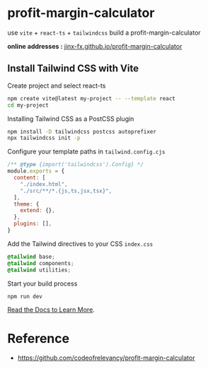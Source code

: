 # profit-margin-calculator

use `vite` + `react-ts` + `tailwindcss` build a profit-margin-calculator

**online addresses :** [jinx-fx.github.io/profit-margin-calculator](https://jinx-fx.github.io/profit-margin-calculator)

## Install Tailwind CSS with Vite

Create project and select react-ts

```bash
npm create vite@latest my-project -- --template react
cd my-project
```

Installing Tailwind CSS as a PostCSS plugin

```bash
npm install -D tailwindcss postcss autoprefixer
npx tailwindcss init -p
```

Configure your template paths in `tailwind.config.cjs`

```cjs
/** @type {import('tailwindcss').Config} */
module.exports = {
  content: [
    "./index.html",
    "./src/**/*.{js,ts,jsx,tsx}",
  ],
  theme: {
    extend: {},
  },
  plugins: [],
}
```

Add the Tailwind directives to your CSS `index.css`

```css
@tailwind base;
@tailwind components;
@tailwind utilities;
```

Start your build process

```bash
npm run dev
```

[Read the Docs to Learn More](https://tailwindcss.com/docs/guides/vite#react).


# Reference

- https://github.com/codeofrelevancy/profit-margin-calculator